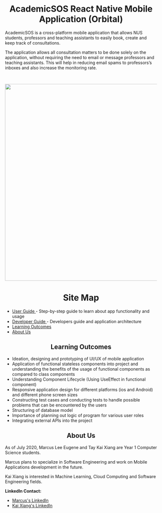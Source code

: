 <h1 align="center"> AcademicSOS React Native Mobile Application (Orbital) </h1>
   <p>
      AcademicSOS is a cross-platform mobile application that allows NUS students, professors and teaching assistants to easily book, create and keep track of consultations.
   </p>
   <p>
      The application allows all consultation matters to be done solely on the application, without requiring the need to email or message professors and teaching assistants. This will help in reducing email spams to professors’s inboxes and also increase the monitoring rate.
   </p>
   <br>
   <p align="center">
      <img src="https://github.com/marcusleeeugene/AcademicSOS-Orbital-Project/blob/master/Poster/AcademicSOS-V2.0.png"  height="650">
   </p>

<h1 align="center"> Site Map </h1>
   <ul>
      <li><a href="https://github.com/marcusleeeugene/AcademicSOS-Orbital-Project/blob/master/Docs/USERGUIDE.md"> User Guide </a> - Step-by-step guide to learn about app functionality and usage </li>
      <li><a href="https://github.com/marcusleeeugene/AcademicSOS-Orbital-Project/blob/master/Docs/DEVELOPERGUIDE.md"> Developer Guide </a> - Developers guide and application architecture </li>
      <li><a href="#learningOutcomes"> Learning Outcomes </a></li>
      <li><a href="#aboutUs"> About Us </a></li>
   </ul>

   <h2 id="learningOutcomes" align="center"> Learning Outcomes </h2>
   <ul>
      <li> Ideation, designing and prototyping of UI/UX of mobile application </li>
      <li> Application of functional stateless components into project and understanding the benefits of the usage of functional components as compared to class components </li>
      <li> Understanding Component Lifecycle (Using UseEffect in functional component) </li>
      <li> Responsive application design for different platforms (ios and Android) and different phone screen sizes </li>
      <li> Constructing test cases and conducting tests to handle possible problems that can be encountered by the users </li>
      <li> Structuring of database model </li>
      <li> Importance of planning out logic of program for various user roles </li>
      <li> Integrating external APIs into the project </li>
   </ul>

   <h2 id="aboutUs" align="center"> About Us </h2>
     <p>
       As of July 2020, Marcus Lee Eugene and Tay Kai Xiang are Year 1 Computer Science students.
     </p>
     <p>
       Marcus plans to specialize in Software Engineering and work on Mobile Applications development in the future.
     </p>
     <p>
       Kai Xiang is interested in Machine Learning, Cloud Computing and Software Engineering fields.
     </p>
     <p><b> LinkedIn Contact: </b></p>
     <ul>
        <li><a href="https://www.linkedin.com/in/marcus-lee-eugene-7a4006114"> Marcus's LinkedIn </a></li>
        <li><a href="https://www.linkedin.com/in/kai-xiang-tay"> Kai Xiang's LinkedIn </a></li>
     </ul>
